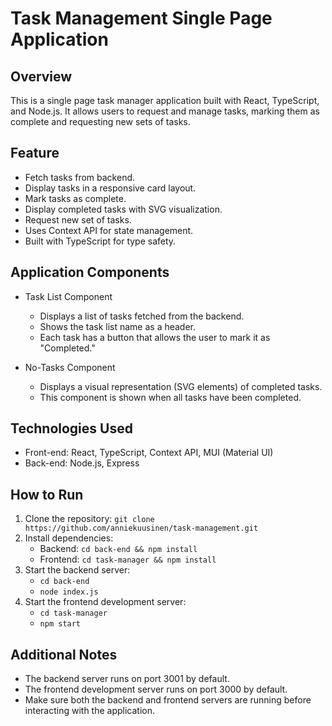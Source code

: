 # Task Management Single Page Application

## Overview

This is a single page task manager application built with React, TypeScript, and Node.js. It allows users to request and manage tasks, marking them as complete and requesting new sets of tasks.

## Feature

- Fetch tasks from backend.
- Display tasks in a responsive card layout.
- Mark tasks as complete.
- Display completed tasks with SVG visualization.
- Request new set of tasks.
- Uses Context API for state management.
- Built with TypeScript for type safety.

## Application Components
- Task List Component
    - Displays a list of tasks fetched from the backend.
    - Shows the task list name as a header.
    - Each task has a button that allows the user to mark it as "Completed."

- No-Tasks Component
    - Displays a visual representation (SVG elements) of completed tasks.
    - This component is shown when all tasks have been completed.

## Technologies Used

- Front-end: React, TypeScript, Context API, MUI (Material UI)
- Back-end: Node.js, Express

## How to Run

1. Clone the repository: `git clone https://github.com/anniekuusinen/task-management.git`
2. Install dependencies:
   - Backend: `cd back-end && npm install`
   - Frontend: `cd task-manager && npm install`
3. Start the backend server:
   - `cd back-end`
   - `node index.js`
4. Start the frontend development server:
   - `cd task-manager`
   - `npm start`

## Additional Notes

* The backend server runs on port 3001 by default.
* The frontend development server runs on port 3000 by default.
* Make sure both the backend and frontend servers are running before interacting with the application.
